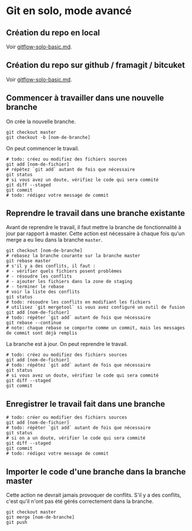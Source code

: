 # Git en solo, mode avancé

## Création du repo en local

Voir [gitflow-solo-basic.md](gitflow-solo-basic.md).

## Création du repo sur github / framagit / bitcuket

Voir [gitflow-solo-basic.md](gitflow-solo-basic.md).

## Commencer à travailler dans une nouvelle branche

On crée la nouvelle branche.

    git checkout master
    git checkout -b [nom-de-branche]

On peut commencer le travail.

    # todo: créez ou modifiez des fichiers sources
    git add [nom-de-fichier]
    # répêtez `git add` autant de fois que nécessaire
    git status
    # si vous avez un doute, vérifiez le code qui sera commité
    git diff --staged
    git commit
    # todo: rédigez votre message de commit

## Reprendre le travail dans une branche existante

Avant de reprendre le travail, il faut mettre la branche de fonctionnalité à jour par rapport à master.
Cette action est nécessaire à chaque fois qu'un merge a eu lieu dans la branche `master`.

    git checkout [nom-de-branche]
    # rebasez la branche courante sur la branche master
    git rebase master
    # s'il y a des conflits, il faut :
    # - vérifier quels fichiers posent problèmes
    # - résoudre les conflits
    # - ajouter les fichiers dans la zone de staging
    # - terminer le rebase
    # voir la liste des conflits
    git status
    # todo: résoudre les conflits en modifiant les fichiers
    # utilisez `git mergetool` si vous avez configuré un outil de fusion
    git add [nom-de-fichier]
    # todo: répêter `git add` autant de fois que nécessaire
    git rebase --continue
    # note: chaque rebase se comporte comme un commit, mais les messages de commit sont déjà remplis

La branche est à jour.
On peut reprendre le travail.

    # todo: créez ou modifiez des fichiers sources
    git add [nom-de-fichier]
    # todo: répêtez `git add` autant de fois que nécessaire
    git status
    # si vous avez un doute, vérifiez le code qui sera commité
    git diff --staged
    git commit

## Enregistrer le travail fait dans une branche

    # todo: créer ou modifier des fichiers sources
    git add [nom-de-fichier]
    # todo: répêter `git add` autant de fois que nécessaire
    git status
    # si on a un doute, vérifier le code qui sera commité
    git diff --staged
    git commit
    # todo: rédigez votre message de commit

## Importer le code d'une branche dans la branche master

Cette action ne devrait jamais provoquer de conflits.
S'il y a des conflits, c'est qu'il n'ont pas été gérés correctement dans la branche.

    git checkout master
    git merge [nom-de-branche]
    git push

